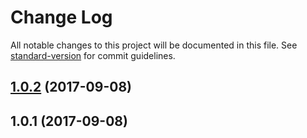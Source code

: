 # Change Log

All notable changes to this project will be documented in this file. See [standard-version](https://github.com/conventional-changelog/standard-version) for commit guidelines.

<a name="1.0.2"></a>
## [1.0.2](https://github.com/iilei/joi-emoji-regex/compare/v1.0.1...v1.0.2) (2017-09-08)



<a name="1.0.1"></a>
## 1.0.1 (2017-09-08)
